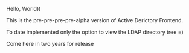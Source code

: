 Hello, World))

This is the pre-pre-pre-pre-alpha version of Active Derictory Frontend.

To date implemented only the option to view the LDAP directory tree =)

Come here in two years for release

